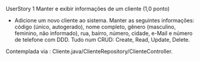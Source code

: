 UserStory 1 Manter e exibir informações de um cliente (1,0 ponto)
- Adicione um novo cliente ao sistema. Manter as seguintes informações: código (único, autogerado), nome
completo, gênero (masculino, feminino, não informado), rua, bairro, número, cidade, e-Mail e número de
telefone com DDD. Tudo num CRUD: Create, Read, Update, Delete.

Contemplada via : Cliente.java/ClienteRepository/ClienteController.

 
